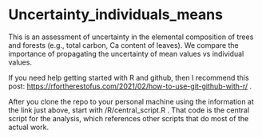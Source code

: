 # Uncertainty_individuals_means
This is an assessment of uncertainty in the elemental composition of trees and forests (e.g., total carbon, Ca content of leaves). We compare the importance of propagating the uncertainty of mean values vs individual values.


If you need help getting started with R and github, then I recommend this post: https://rfortherestofus.com/2021/02/how-to-use-git-github-with-r/ .

After you clone the repo to your personal machine using the information at the link just above, start with /R/central_script.R . That code is the central script for the analysis, which references other scripts that do most of the actual work.
